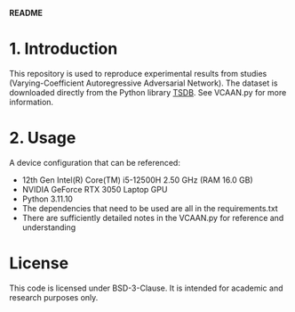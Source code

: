 **README**
# 1. Introduction
This repository is used to reproduce experimental results from studies (Varying-Coefficient Autoregressive Adversarial Network). 
The dataset is downloaded directly from the Python library [TSDB](https://github.com/WenjieDu/TSDB). See VCAAN.py for more information. 

# 2. Usage
A device configuration that can be referenced:
- 12th Gen Intel(R) Core(TM) i5-12500H 2.50 GHz (RAM 16.0 GB)
- NVIDIA GeForce RTX 3050 Laptop GPU
- Python 3.11.10
- The dependencies that need to be used are all in the requirements.txt
- There are sufficiently detailed notes in the VCAAN.py for reference and understanding

# License
This code is licensed under BSD-3-Clause. It is intended for academic and research purposes only. 
